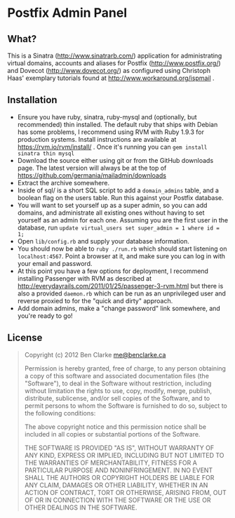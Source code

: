 # Postfix Admin Panel

## What?
This is a Sinatra (http://www.sinatrarb.com/) application for administrating
virtual domains, accounts and aliases for Postfix (http://www.postfix.org/) and
Dovecot (http://www.dovecot.org/) as configured using Christoph Haas' exemplary
tutorials found at http://www.workaround.org/ispmail .

## Installation
- Ensure you have ruby, sinatra, ruby-mysql and (optionally, but recommended) 
	thin installed.  The default ruby that ships with Debian has some problems, I
	recommend using RVM with Ruby 1.9.3 for production systems.  Install
	instructions are available at https://rvm.io/rvm/install/ .  Once it's
	running you can	`gem install sinatra thin mysql`
- Download the source either using git or from the GitHub downloads page.
	The latest version will always be at the top of 
	https://github.com/germania/mailadmin/downloads
- Extract the archive somewhere.
- Inside of sql/ is a short SQL script to add a `domain_admins` table, and a
	boolean flag on the users table.  Run this against your Postfix database.
- You will want to set yourself up as a super admin, so you can add domains,
	and administrate all existing ones without having to set yourself as an
	admin for each one.  Assuming you are the first user in the database, run
	`update virtual_users set super_admin = 1 where id = 1;`
- Open `lib/config.rb` and supply your database information.
- You should now be able to	`ruby ./run.rb`
	which should start listening on `localhost:4567`.  Point a browser at it, and
	make sure you can log in with your email and password.
- At this point you have a few options for deployment, I recommend installing
	Passenger with RVM as described at 
	http://everydayrails.com/2011/01/25/passenger-3-rvm.html
	but there is also a provided `daemon.rb` which can be run as an unprivileged
	user and reverse proxied to for the "quick and dirty" approach.
- Add domain admins, make a "change password" link somewhere, and you're ready 
	to go!

## License
> Copyright (c) 2012 Ben Clarke <me@benclarke.ca>
>
> Permission is hereby granted, free of charge, to any person obtaining a copy
> of this software and associated documentation files (the "Software"), to deal
> in the Software without restriction, including without limitation the rights
> to use, copy, modify, merge, publish, distribute, sublicense, and/or sell
> copies of the Software, and to permit persons to whom the Software is
> furnished to do so, subject to the following conditions:
>
> The above copyright notice and this permission notice shall be included in
> all copies or substantial portions of the Software.
> 
> THE SOFTWARE IS PROVIDED "AS IS", WITHOUT WARRANTY OF ANY KIND, EXPRESS OR
> IMPLIED, INCLUDING BUT NOT LIMITED TO THE WARRANTIES OF MERCHANTABILITY,
> FITNESS FOR A PARTICULAR PURPOSE AND NONINFRINGEMENT. IN NO EVENT SHALL THE
> AUTHORS OR COPYRIGHT HOLDERS BE LIABLE FOR ANY CLAIM, DAMAGES OR OTHER
> LIABILITY, WHETHER IN AN ACTION OF CONTRACT, TORT OR OTHERWISE, ARISING FROM,
> OUT OF OR IN CONNECTION WITH THE SOFTWARE OR THE USE OR OTHER DEALINGS IN
> THE SOFTWARE.